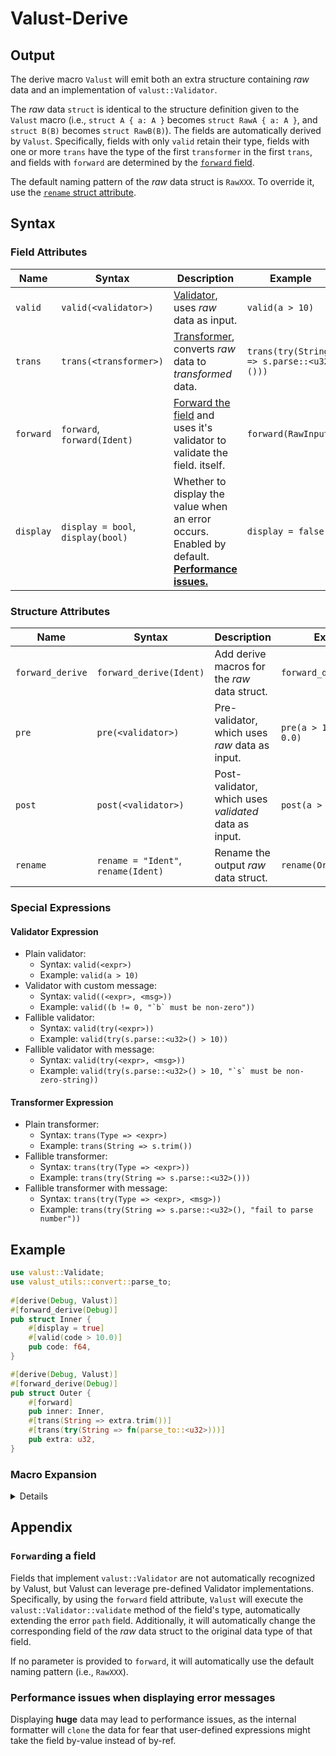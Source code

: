 # Valust-Derive

## Output

The derive macro `Valust` will emit both an extra structure containing _raw_
data and an implementation of `valust::Validator`.

The _raw_ data `struct` is identical to the structure definition given to the
`Valust` macro (i.e., `struct A { a: A }` becomes `struct RawA { a: A }`, and
`struct B(B)` becomes `struct RawB(B)`). The fields are automatically derived by
`Valust`. Specifically, fields with only `valid` retain their type, fields with
one or more `trans` have the type of the first `transformer` in the first
`trans`, and fields with `forward` are determined by the
[`forward` field](#forwarding-a-field).

The default naming pattern of the _raw_ data struct is `RawXXX`. To override it,
use the [`rename` struct attribute](#structure-attributes).

## Syntax

### Field Attributes

| Name      | Syntax                            | Description                                                                                                                                                 | Example                                  |
| --------- | --------------------------------- | ----------------------------------------------------------------------------------------------------------------------------------------------------------- | ---------------------------------------- |
| `valid`   | `valid(<validator>)`              | [Validator](#validator-expression), uses _raw_ data as input.                                                                                               | `valid(a > 10)`                          |
| `trans`   | `trans(<transformer>)`            | [Transformer](#transformer-expression), converts _raw_ data to _transformed_ data.                                                                          | `trans(try(String => s.parse::<u32>()))` |
| `forward` | `forward`, `forward(Ident)`       | [Forward the field](#forwarding-a-field) and uses it's validator to validate the field. itself.                                                             | `forward(RawInput)`                      |
| `display` | `display = bool`, `display(bool)` | Whether to display the value when an error occurs. Enabled by default. <br /> [**Performance issues.**](#performance-issues-when-displaying-error-messages) | `display = false`                        |

### Structure Attributes

| Name             | Syntax                              | Description                                           | Example                     |
| ---------------- | ----------------------------------- | ----------------------------------------------------- | --------------------------- |
| `forward_derive` | `forward_derive(Ident)`             | Add derive macros for the _raw_ data struct.          | `forward_derive(Debug)`     |
| `pre`            | `pre(<validator>)`                  | Pre-validator, which uses _raw_ data as input.        | `pre(a > 10, b + c != 0.0)` |
| `post`           | `post(<validator>)`                 | Post-validator, which uses _validated_ data as input. | `post(a > 10)`              |
| `rename`         | `rename = "Ident"`, `rename(Ident)` | Rename the output _raw_ data struct.                  | `rename(Original)`          |

### Special Expressions

#### Validator Expression

- Plain validator:
  - Syntax: `valid(<expr>)`
  - Example: `valid(a > 10)`
- Validator with custom message:
  - Syntax: `valid((<expr>, <msg>))`
  - Example: ``valid((b != 0, "`b` must be non-zero"))``
- Fallible validator:
  - Syntax: `valid(try(<expr>))`
  - Example: `valid(try(s.parse::<u32>() > 10))`
- Fallible validator with message:
  - Syntax: `valid(try(<expr>, <msg>))`
  - Example: ``valid(try(s.parse::<u32>() > 10, "`s` must be non-zero-string))``

#### Transformer Expression

- Plain transformer:
  - Syntax: `trans(Type => <expr>)`
  - Example: `trans(String => s.trim())`
- Fallible transformer:
  - Syntax: `trans(try(Type => <expr>))`
  - Example: `trans(try(String => s.parse::<u32>()))`
- Fallible transformer with message:
  - Syntax: `trans(try(Type => <expr>, <msg>))`
  - Example: `trans(try(String => s.parse::<u32>(), "fail to parse number"))`

## Example

```rust
use valust::Validate;
use valust_utils::convert::parse_to;
    
#[derive(Debug, Valust)]
#[forward_derive(Debug)]
pub struct Inner {
    #[display = true]
    #[valid(code > 10.0)]
    pub code: f64,
}

#[derive(Debug, Valust)]
#[forward_derive(Debug)]
pub struct Outer {
    #[forward]
    pub inner: Inner,
    #[trans(String => extra.trim())]
    #[trans(try(String => fn(parse_to::<u32>)))]
    pub extra: u32,
}
```

### Macro Expansion

<details>

```rust
#[derive(Debug)]
pub struct RawInner {
    pub code: f64,
}
impl ::valust::Validate<Inner> for RawInner {
    fn validate(
        self,
    ) -> ::std::result::Result<Inner, ::valust::error::ValidationError> {
        #![allow(non_snake_case)]
        let RawInner { code } = self;
        let mut __valust_error_Inner = ::valust::error::ValidationError::new();
        fn _valust_process_code(
            code: f64,
            _valust_error: &mut ::valust::error::ValidationError,
        ) -> ::std::option::Option<f64> {
            if !(code > 10.0) {
                _valust_error.push_validate_error(::valust::error::ValidateError {
                    field: "code",
                    path: format!("{}", "code"),
                    value: format!("(f64) {:?}", code),
                    cause: ::std::boxed::Box::new(::valust::error::ValidateFail),
                    message: ::std::option::Option::None,
                    expression: "code > 10.0",
                    type_name: "f64",
                });
            }
            ::std::option::Option::Some(code)
        }
        let code: ::std::option::Option<f64> =
            _valust_process_code(code, &mut __valust_error_Inner);
        __valust_error_Inner.check()?;
        let mut __valust_error_Inner = ::valust::error::ValidationError::new();
        let code =
            code.expect("Unexpected error occurred while processing field `code`");
        __valust_error_Inner.check()?;
        ::std::result::Result::Ok(Inner { code })
    }
}

#[derive(Debug)]
pub struct RawOuter {
    pub inner: RawInner,
    pub extra: String,
}
impl ::valust::Validate<Outer> for RawOuter {
    fn validate(
        self,
    ) -> ::std::result::Result<Outer, ::valust::error::ValidationError> {
        #![allow(non_snake_case)]
        let RawOuter { inner, extra } = self;
        let mut __valust_error_Outer = ::valust::error::ValidationError::new();
        fn _valust_process_inner(
            inner: RawInner,
            _valust_error: &mut ::valust::error::ValidationError,
        ) -> ::std::option::Option<Inner> {
            let inner = match (<RawInner as ::valust::Validate<Inner>>::validate(inner))
            {
                Ok(value) => value,
                Err(__valust_err_inner) => {
                    _valust_error.extend_error("inner", __valust_err_inner);
                    return None;
                }
            };
            ::std::option::Option::Some(inner)
        }
        let inner: ::std::option::Option<Inner> =
            _valust_process_inner(inner, &mut __valust_error_Outer);
        fn _valust_process_extra(
            extra: String,
            _valust_error: &mut ::valust::error::ValidationError,
        ) -> ::std::option::Option<u32> {
            let extra = extra.trim();
            let __format_err_clone_extra = extra.clone();
            let extra = match (parse_to::<u32>(extra)) {
                Ok(value) => value,
                Err(__valust_err_extra) => {
                    _valust_error.push_transform_error(
                        ::valust::error::TransformError {
                            field: "extra",
                            path: format!("{}", "extra"),
                            value: format!("(String) {:?}", __format_err_clone_extra),
                            cause: ::std::boxed::Box::new(__valust_err_extra),
                            message: ::std::option::Option::None,
                            expression: "parse_to :: < u32 > (extra)",
                            source_type_name: "String",
                            target_type_name: "u32",
                        },
                    );
                    return None;
                }
            };
            ::std::option::Option::Some(extra)
        }
        let extra: ::std::option::Option<u32> =
            _valust_process_extra(extra, &mut __valust_error_Outer);
        __valust_error_Outer.check()?;
        let mut __valust_error_Outer = ::valust::error::ValidationError::new();
        let inner =
            inner.expect("Unexpected error occurred while processing field `inner`");
        let extra =
            extra.expect("Unexpected error occurred while processing field `extra`");
        __valust_error_Outer.check()?;
        ::std::result::Result::Ok(Outer { inner, extra })
    }
}

```

</details>

## Appendix

### `Forward`ing a field

Fields that implement `valust::Validator` are not automatically recognized by
Valust, but Valust can leverage pre-defined Validator implementations.
Specifically, by using the `forward` field attribute, `Valust` will execute the
`valust::Validator::validate` method of the field's type, automatically
extending the error `path` field. Additionally, it will automatically change the
corresponding field of the _raw_ data struct to the original data type of that
field.

If no parameter is provided to `forward`, it will automatically use the default
naming pattern (i.e., `RawXXX`).

### Performance issues when displaying error messages

Displaying **huge** data may lead to performance issues, as the internal
formatter will `clone` the data for fear that user-defined expressions might
take the field by-value instead of by-ref.
